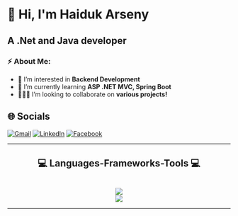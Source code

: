 # 👋 Hi, I'm Haiduk Arseny
## A .Net and Java developer
### ⚡ About Me:

- 👀 I’m interested in **Backend Development**
- 🌱 I’m currently learning **ASP .NET MVC, Spring Boot**
- 👨🏻‍💻 I’m looking to collaborate on **various projects!**

## 🌐 Socials
<a href="mailto:arseniusz.haiduk@gmail.com">![Gmail](https://img.shields.io/badge/Gmail-333333?style=for-the-badge&logo=gmail&logoColor=red)</a>
<a href="https://www.linkedin.com/in/arseny-haiduk-04884132b/">![LinkedIn](https://img.shields.io/badge/LinkedIn-0077B5?style=for-the-badge&logo=linkedin&logoColor=white)</a>
<a href="https://www.facebook.com/profile.php?id=61556947100101">![Facebook](https://img.shields.io/badge/Facebook-1877F2?style=for-the-badge&logo=facebook&logoColor=white)</a>

<hr>
<h2 align="center">💻 Languages-Frameworks-Tools 💻</h2>
<br>
<div align="center">
    <img src="https://skillicons.dev/icons?i=cs,java,dotnet,html,css,bootstrap,git,github" />
   
</div>

<div align="center">
    <img src="https://skillicons.dev/icons?i=visualstudio,vscode,figma" />
</div>

<hr/>
